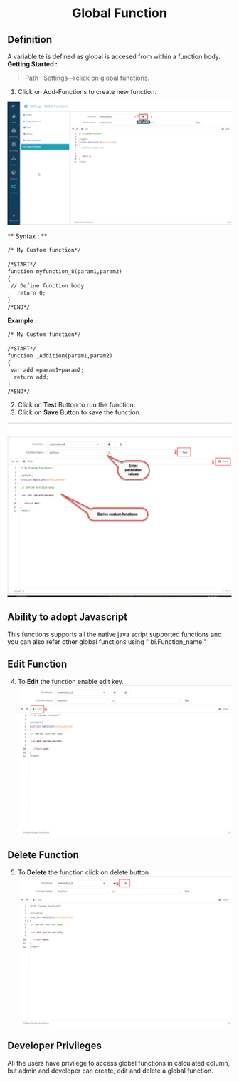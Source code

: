<center><h1>Global Function</h1></center>

## Definition
A variable te is defined as global is accesed from within a function body.
**Getting Started :** 
>Path :  Settings-->click on global functions. 
 1. Click on Add-Functions to create new function.
 
![enter image description here](https://raw.githubusercontent.com/sv18042016/fp1/d9712e86a6881444e961d60dfc6aab30bf665172/images/func1.png)

** Syntax : **
```
/* My Custom function*/

/*START*/ 
function myfunction_8(param1,param2)
{
 // Define function body   
   return 0;
}
/*END*/
```
**Example :**
```
/* My Custom function*/

/*START*/ 
function _Addition(param1,param2)
{
 var add =param1+param2;  
  return add;
}
/*END*/
```
2. Click on **Test** Button  to run the function.
3. Click on **Save** Button to save the function.

![enter image description here](https://raw.githubusercontent.com/sv18042016/fp1/2c15dfa03d8ed5eed5cdffdc1335c22ce759300c/images/global_functions.png)

## Ability to adopt Javascript

This functions supports all the native java script supported functions and you can also refer other global functions using       " bi.Function_name."

## Edit Function

4. To **Edit** the function enable edit key.
![enter image description here](https://raw.githubusercontent.com/sv18042016/fp1/733be26f2d58ffc41ec83bc979234243c5417a2e/images/edit_func.png)

## Delete Function
5. To **Delete** the function click on delete button
![enter image description here](https://raw.githubusercontent.com/sv18042016/fp1/3e9f75a909b59664ffe91af0ad16c2c9859586cf/images/del_func.png)

## Developer Privileges
All the users have privilege to access global functions in calculated column,  but admin and developer can create, edit and delete a global function.
<!--stackedit_data:
eyJoaXN0b3J5IjpbODkyMzg5OTQzXX0=
-->